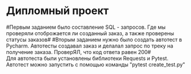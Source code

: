 # Дипломный проект #

#Первым заданием было составление SQL - запросов. Где мы проверяли отоброжается ли созданный заказ, а также проверены статусы заказов#
#Вторым заданием нужно было создать автотест в Pycharm. Автотесты создавал заказ и делалал запрос по треку на получение заказа. ПроверЯЛ, что код ответа равен 200#  
Для автотеста были установлены библиотеки Requests и Pytest. Автотест можно запустить с помощью команды "pytest create_test.py" 
